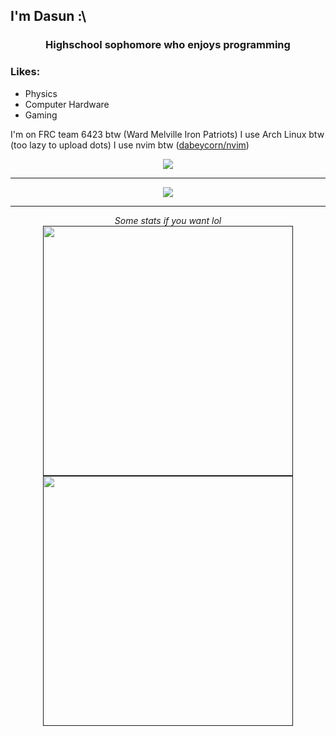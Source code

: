 ## I'm Dasun :\
<h3 align="center">Highschool sophomore who enjoys programming</h3>
<h3>Likes:</h3>
<ul>
  <li>Physics</li>
  <li>Computer Hardware</li>
  <li>Gaming</li>
</ul> 

I'm on FRC team 6423 btw (Ward Melville Iron Patriots)
I use Arch Linux btw (too lazy to upload dots)
I use nvim btw (<a href="https://github.com/dabeycorn/nvim">dabeycorn/nvim</a>)

<p align="center">
<!-- <a href="https://github.com/Jurredr/github-widgetbox" > -->
  <a href="" >
   <img src="https://github-widgetbox.vercel.app/api/profile?username=dabeycorn&data=followers,repositories,stars,commits&theme=darkmode"  />
  </a>
  <br>
</p>

<hr>

<p align="center">
<!-- <a href="https://discord.com/users/778068011231608882" > -->
  <a href="" >
   <img src="https://lanyard.kyrie25.me/api/778068011231608882?waveColor=8B8BFA&waveSpotifyColor=B48EF7&gradient=7E37F9-B48EF7-E568C4&imgStyle=square"  />
  </a>
</p>

<hr>

<p align="center">
  <i>Some stats if you want lol</i>
  <br>
  <a href="">
    <img src="https://github-readme-stats.vercel.app/api?username=dabeycorn&show_icons=true&theme=gruvbox" width="400" />
  </a>
  <br>
  <a href="">
    <img src="https://github-readme-streak-stats.herokuapp.com?user=dabeycorn&theme=dark&hide_border=gruvbox" width="400" />
  </a>
</p>





